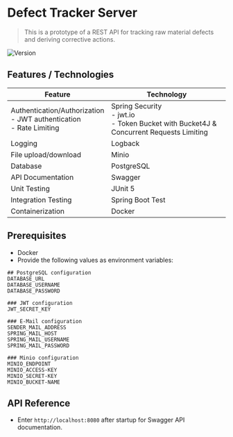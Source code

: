# Defect Tracker Server

> This is a prototype of a REST API for tracking raw material defects
> and deriving corrective actions.

![Version](https://img.shields.io/badge/version-0.8.0-blue.svg?cacheSeconds=2592000)


## Features / Technologies
| Feature                                                                      | Technology                                                                                    |
|------------------------------------------------------------------------------|-----------------------------------------------------------------------------------------------|
| Authentication/Authorization <br/> - JWT authentication <br/>- Rate Limiting | Spring Security<br/>- jwt.io <br/>- Token Bucket with Bucket4J & Concurrent Requests Limiting |
| Logging                                                                      | Logback                                                                                       |
| File upload/download                                                         | Minio                                                                                         |
| Database                                                                     | PostgreSQL                                                                                    |
| API Documentation                                                            | Swagger                                                                                       |
| Unit Testing                                                                 | JUnit 5                                                                                       |
| Integration Testing                                                          | Spring Boot Test                                                                              |
| Containerization                                                             | Docker                                                                                        |


## Prerequisites
- Docker
- Provide the following values as environment variables:

```env
## PostgreSQL configuration
DATABASE_URL
DATABASE_USERNAME
DATABASE_PASSWORD

### JWT configuration
JWT_SECRET_KEY

### E-Mail configuration
SENDER_MAIL_ADDRESS
SPRING_MAIL_HOST
SPRING_MAIL_USERNAME
SPRING_MAIL_PASSWORD

### Minio configuration
MINIO_ENDPOINT
MINIO_ACCESS-KEY
MINIO_SECRET-KEY
MINIO_BUCKET-NAME
```


## API Reference
- Enter ```http://localhost:8080``` after startup for Swagger API documentation.
